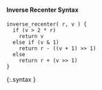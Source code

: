 #### Inverse Recenter Syntax

~~~~~
inverse_recenter( r, v ) {
  if (v > 2 * r)
    return v
  else if (v & 1)
    return r - ((v + 1) >> 1)
  else
    return r + (v >> 1)
}
~~~~~
{:.syntax }
